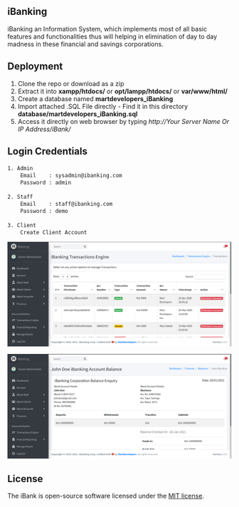 
## iBanking

iBanking an Information System, which implements most of all basic features and functionalities thus will helping in elimination of day to day madness in these financial and savings corporations.

## Deployment
1. Clone the repo or download as a zip<br>
2. Extract it into <b>xampp/htdocs/</b> or <b>opt/lampp/htdocs/</b> or <b>var/www/html/</b>
3. Create a database named <b>martdevelopers_iBanking</b>
4. Import attached .SQL File directly - Find it in this directory <b> database/martdevelopers_iBanking.sql </b>
5. Access it directly on web browser by typing <i>http://Your Server Name Or IP Address/iBank/</i>

## Login Credentials
```
1. Admin
    Email    : sysadmin@ibanking.com
    Password : admin

2. Staff
    Email    : staff@ibanking.com
    Password : demo

3. Client
    Create Client Account
```
<p align="center"><img src="https://raw.githubusercontent.com/MartMbithi/iBanking/master/2.png"></p>
<p align="center"><img src="https://raw.githubusercontent.com/MartMbithi/iBanking/master/3.png"></p>


## License

The iBank is open-source software licensed under the [MIT license](https://opensource.org/licenses/MIT).
